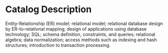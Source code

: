 # Catalog Description  
Entity-Relationship (ER) model; relational model; relational database design by ER-to-relational mapping; design of applications using database technology; SQL; schema definition, constraints, and queries; relational algebra; data normalization; access methods such as indexing and hash structures; introduction to transaction processing.
